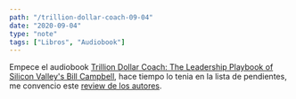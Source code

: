 ```yaml
---
path: "/trillion-dollar-coach-09-04"
date: "2020-09-04"
type: "note"
tags: ["Libros", "Audiobook"]
---
```


Empece el audiobook [Trillion Dollar Coach: The Leadership Playbook of Silicon Valley's Bill Campbell](https://www.amazon.com/dp/B07MVKGV9V/ref=cm_sw_em_r_mt_dp_v9XuFbY85RG7K), hace tiempo lo tenia en la lista de pendientes, me convencio este [review de los autores](https://youtu.be/gishom-3T-Y).
